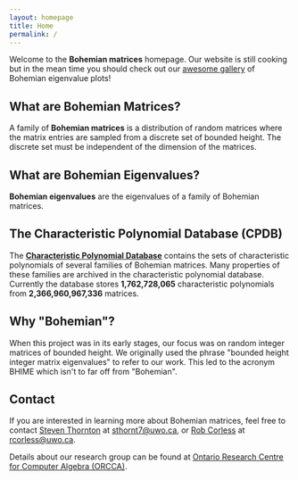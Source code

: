```yaml
---
layout: homepage
title: Home
permalink: /
---
```


Welcome to the __Bohemian matrices__ homepage. Our website is still cooking but in the mean time you should check out our <a href="{{ '/gallery' | prepend: site.baseurl | prepend: site.url }}">awesome gallery</a> of Bohemian eigenvalue plots!

## What are Bohemian Matrices?
A family of __Bohemian matrices__ is a distribution of random matrices where the matrix entries are sampled from a discrete set of bounded height. The discrete set must be independent of the dimension of the matrices.

## What are Bohemian Eigenvalues?
__Bohemian eigenvalues__ are the eigenvalues of a family of Bohemian matrices.

## The Characteristic Polynomial Database (CPDB)
The [__Characteristic Polynomial Database__](cpdb) contains the sets of characteristic polynomials of several families of Bohemian matrices. Many properties of these families are archived in the characteristic polynomial database. Currently the database stores __1,762,728,065__ characteristic polynomials from __2,366,960,967,336__ matrices.

## Why "Bohemian"?
When this project was in its early stages, our focus was on random integer matrices of bounded height. We originally used the phrase "bounded height integer matrix eigenvalues" to refer to our work. This led to the acronym BHIME which isn't to far off from "Bohemian".

## Contact
If you are interested in learning more about Bohemian matrices, feel free to contact <a href="http://steventhornton.ca" target="_blank">Steven Thornton</a> at <a href="mailto:sthornt7@uwo.ca">sthornt7@uwo.ca</a>, or <a href="http://www.apmaths.uwo.ca/~rcorless/" target="_blank">Rob Corless</a> at <a href="mailto:rcorless@uwo.ca">rcorless@uwo.ca</a>.

Details about our research group can be found at <a href="http://www.orcca.on.ca/" target="_blank">Ontario Research Centre for Computer Algebra (ORCCA)</a>.
